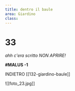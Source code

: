 ```yaml
---
title: dentro il baule
area: Giardino
class: 
---
```

# 33
_ahh c'era scritto NON APRIRE!_

**#MALUS -1**

INDIETRO [[132-giardino-baule]]

![[foto_23.jpg]]